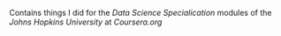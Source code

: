 Contains things I did for the _Data Science Specialication_ modules of the _Johns Hopkins University_ at _Coursera.org_